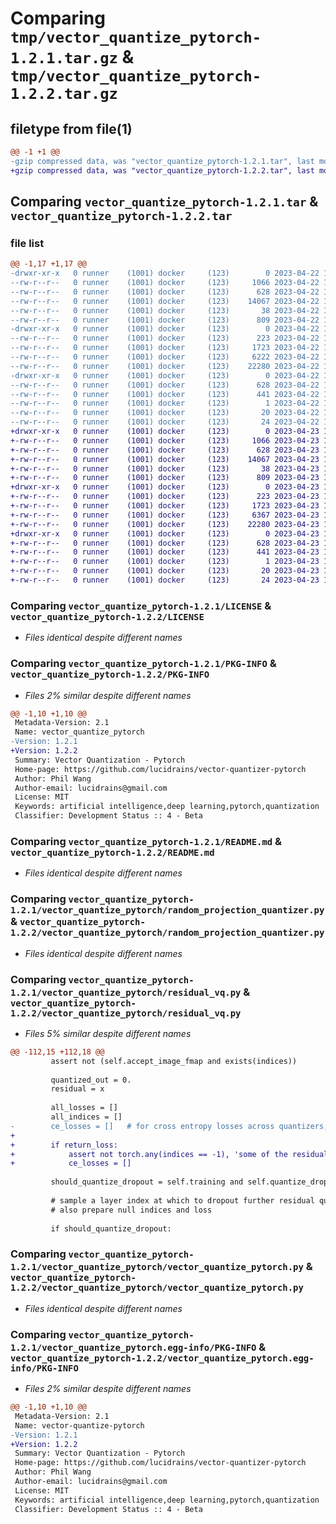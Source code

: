 # Comparing `tmp/vector_quantize_pytorch-1.2.1.tar.gz` & `tmp/vector_quantize_pytorch-1.2.2.tar.gz`

## filetype from file(1)

```diff
@@ -1 +1 @@
-gzip compressed data, was "vector_quantize_pytorch-1.2.1.tar", last modified: Sat Apr 22 17:00:46 2023, max compression
+gzip compressed data, was "vector_quantize_pytorch-1.2.2.tar", last modified: Sun Apr 23 16:54:32 2023, max compression
```

## Comparing `vector_quantize_pytorch-1.2.1.tar` & `vector_quantize_pytorch-1.2.2.tar`

### file list

```diff
@@ -1,17 +1,17 @@
-drwxr-xr-x   0 runner    (1001) docker     (123)        0 2023-04-22 17:00:46.481400 vector_quantize_pytorch-1.2.1/
--rw-r--r--   0 runner    (1001) docker     (123)     1066 2023-04-22 17:00:32.000000 vector_quantize_pytorch-1.2.1/LICENSE
--rw-r--r--   0 runner    (1001) docker     (123)      628 2023-04-22 17:00:46.481400 vector_quantize_pytorch-1.2.1/PKG-INFO
--rw-r--r--   0 runner    (1001) docker     (123)    14067 2023-04-22 17:00:32.000000 vector_quantize_pytorch-1.2.1/README.md
--rw-r--r--   0 runner    (1001) docker     (123)       38 2023-04-22 17:00:46.481400 vector_quantize_pytorch-1.2.1/setup.cfg
--rw-r--r--   0 runner    (1001) docker     (123)      809 2023-04-22 17:00:32.000000 vector_quantize_pytorch-1.2.1/setup.py
-drwxr-xr-x   0 runner    (1001) docker     (123)        0 2023-04-22 17:00:46.481400 vector_quantize_pytorch-1.2.1/vector_quantize_pytorch/
--rw-r--r--   0 runner    (1001) docker     (123)      223 2023-04-22 17:00:32.000000 vector_quantize_pytorch-1.2.1/vector_quantize_pytorch/__init__.py
--rw-r--r--   0 runner    (1001) docker     (123)     1723 2023-04-22 17:00:32.000000 vector_quantize_pytorch-1.2.1/vector_quantize_pytorch/random_projection_quantizer.py
--rw-r--r--   0 runner    (1001) docker     (123)     6222 2023-04-22 17:00:32.000000 vector_quantize_pytorch-1.2.1/vector_quantize_pytorch/residual_vq.py
--rw-r--r--   0 runner    (1001) docker     (123)    22280 2023-04-22 17:00:32.000000 vector_quantize_pytorch-1.2.1/vector_quantize_pytorch/vector_quantize_pytorch.py
-drwxr-xr-x   0 runner    (1001) docker     (123)        0 2023-04-22 17:00:46.481400 vector_quantize_pytorch-1.2.1/vector_quantize_pytorch.egg-info/
--rw-r--r--   0 runner    (1001) docker     (123)      628 2023-04-22 17:00:46.000000 vector_quantize_pytorch-1.2.1/vector_quantize_pytorch.egg-info/PKG-INFO
--rw-r--r--   0 runner    (1001) docker     (123)      441 2023-04-22 17:00:46.000000 vector_quantize_pytorch-1.2.1/vector_quantize_pytorch.egg-info/SOURCES.txt
--rw-r--r--   0 runner    (1001) docker     (123)        1 2023-04-22 17:00:46.000000 vector_quantize_pytorch-1.2.1/vector_quantize_pytorch.egg-info/dependency_links.txt
--rw-r--r--   0 runner    (1001) docker     (123)       20 2023-04-22 17:00:46.000000 vector_quantize_pytorch-1.2.1/vector_quantize_pytorch.egg-info/requires.txt
--rw-r--r--   0 runner    (1001) docker     (123)       24 2023-04-22 17:00:46.000000 vector_quantize_pytorch-1.2.1/vector_quantize_pytorch.egg-info/top_level.txt
+drwxr-xr-x   0 runner    (1001) docker     (123)        0 2023-04-23 16:54:32.642778 vector_quantize_pytorch-1.2.2/
+-rw-r--r--   0 runner    (1001) docker     (123)     1066 2023-04-23 16:54:18.000000 vector_quantize_pytorch-1.2.2/LICENSE
+-rw-r--r--   0 runner    (1001) docker     (123)      628 2023-04-23 16:54:32.642778 vector_quantize_pytorch-1.2.2/PKG-INFO
+-rw-r--r--   0 runner    (1001) docker     (123)    14067 2023-04-23 16:54:18.000000 vector_quantize_pytorch-1.2.2/README.md
+-rw-r--r--   0 runner    (1001) docker     (123)       38 2023-04-23 16:54:32.642778 vector_quantize_pytorch-1.2.2/setup.cfg
+-rw-r--r--   0 runner    (1001) docker     (123)      809 2023-04-23 16:54:18.000000 vector_quantize_pytorch-1.2.2/setup.py
+drwxr-xr-x   0 runner    (1001) docker     (123)        0 2023-04-23 16:54:32.638778 vector_quantize_pytorch-1.2.2/vector_quantize_pytorch/
+-rw-r--r--   0 runner    (1001) docker     (123)      223 2023-04-23 16:54:18.000000 vector_quantize_pytorch-1.2.2/vector_quantize_pytorch/__init__.py
+-rw-r--r--   0 runner    (1001) docker     (123)     1723 2023-04-23 16:54:18.000000 vector_quantize_pytorch-1.2.2/vector_quantize_pytorch/random_projection_quantizer.py
+-rw-r--r--   0 runner    (1001) docker     (123)     6367 2023-04-23 16:54:18.000000 vector_quantize_pytorch-1.2.2/vector_quantize_pytorch/residual_vq.py
+-rw-r--r--   0 runner    (1001) docker     (123)    22280 2023-04-23 16:54:18.000000 vector_quantize_pytorch-1.2.2/vector_quantize_pytorch/vector_quantize_pytorch.py
+drwxr-xr-x   0 runner    (1001) docker     (123)        0 2023-04-23 16:54:32.638778 vector_quantize_pytorch-1.2.2/vector_quantize_pytorch.egg-info/
+-rw-r--r--   0 runner    (1001) docker     (123)      628 2023-04-23 16:54:32.000000 vector_quantize_pytorch-1.2.2/vector_quantize_pytorch.egg-info/PKG-INFO
+-rw-r--r--   0 runner    (1001) docker     (123)      441 2023-04-23 16:54:32.000000 vector_quantize_pytorch-1.2.2/vector_quantize_pytorch.egg-info/SOURCES.txt
+-rw-r--r--   0 runner    (1001) docker     (123)        1 2023-04-23 16:54:32.000000 vector_quantize_pytorch-1.2.2/vector_quantize_pytorch.egg-info/dependency_links.txt
+-rw-r--r--   0 runner    (1001) docker     (123)       20 2023-04-23 16:54:32.000000 vector_quantize_pytorch-1.2.2/vector_quantize_pytorch.egg-info/requires.txt
+-rw-r--r--   0 runner    (1001) docker     (123)       24 2023-04-23 16:54:32.000000 vector_quantize_pytorch-1.2.2/vector_quantize_pytorch.egg-info/top_level.txt
```

### Comparing `vector_quantize_pytorch-1.2.1/LICENSE` & `vector_quantize_pytorch-1.2.2/LICENSE`

 * *Files identical despite different names*

### Comparing `vector_quantize_pytorch-1.2.1/PKG-INFO` & `vector_quantize_pytorch-1.2.2/PKG-INFO`

 * *Files 2% similar despite different names*

```diff
@@ -1,10 +1,10 @@
 Metadata-Version: 2.1
 Name: vector_quantize_pytorch
-Version: 1.2.1
+Version: 1.2.2
 Summary: Vector Quantization - Pytorch
 Home-page: https://github.com/lucidrains/vector-quantizer-pytorch
 Author: Phil Wang
 Author-email: lucidrains@gmail.com
 License: MIT
 Keywords: artificial intelligence,deep learning,pytorch,quantization
 Classifier: Development Status :: 4 - Beta
```

### Comparing `vector_quantize_pytorch-1.2.1/README.md` & `vector_quantize_pytorch-1.2.2/README.md`

 * *Files identical despite different names*

### Comparing `vector_quantize_pytorch-1.2.1/vector_quantize_pytorch/random_projection_quantizer.py` & `vector_quantize_pytorch-1.2.2/vector_quantize_pytorch/random_projection_quantizer.py`

 * *Files identical despite different names*

### Comparing `vector_quantize_pytorch-1.2.1/vector_quantize_pytorch/residual_vq.py` & `vector_quantize_pytorch-1.2.2/vector_quantize_pytorch/residual_vq.py`

 * *Files 5% similar despite different names*

```diff
@@ -112,15 +112,18 @@
         assert not (self.accept_image_fmap and exists(indices))
 
         quantized_out = 0.
         residual = x
 
         all_losses = []
         all_indices = []
-        ce_losses = []   # for cross entropy losses across quantizers, if indices are passed in
+
+        if return_loss:
+            assert not torch.any(indices == -1), 'some of the residual vq indices were dropped out. please use indices derived when the module is in eval mode to derive cross entropy loss'
+            ce_losses = []
 
         should_quantize_dropout = self.training and self.quantize_dropout and not return_loss
 
         # sample a layer index at which to dropout further residual quantization
         # also prepare null indices and loss
 
         if should_quantize_dropout:
```

### Comparing `vector_quantize_pytorch-1.2.1/vector_quantize_pytorch/vector_quantize_pytorch.py` & `vector_quantize_pytorch-1.2.2/vector_quantize_pytorch/vector_quantize_pytorch.py`

 * *Files identical despite different names*

### Comparing `vector_quantize_pytorch-1.2.1/vector_quantize_pytorch.egg-info/PKG-INFO` & `vector_quantize_pytorch-1.2.2/vector_quantize_pytorch.egg-info/PKG-INFO`

 * *Files 2% similar despite different names*

```diff
@@ -1,10 +1,10 @@
 Metadata-Version: 2.1
 Name: vector-quantize-pytorch
-Version: 1.2.1
+Version: 1.2.2
 Summary: Vector Quantization - Pytorch
 Home-page: https://github.com/lucidrains/vector-quantizer-pytorch
 Author: Phil Wang
 Author-email: lucidrains@gmail.com
 License: MIT
 Keywords: artificial intelligence,deep learning,pytorch,quantization
 Classifier: Development Status :: 4 - Beta
```

